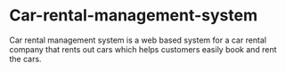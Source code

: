 # Car-rental-management-system
Car rental management system is a web based system for a car rental company that rents out cars which helps customers easily book and rent the cars.
